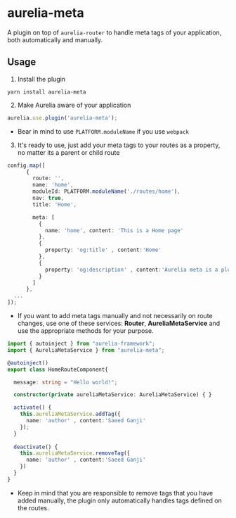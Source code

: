 # aurelia-meta

A plugin on top of `aurelia-router` to handle meta tags of your application, both automatically and manually.

## Usage

1. Install the plugin
```shell
yarn install aurelia-meta
```

2. Make Aurelia aware of your application
```ts
aurelia.use.plugin('aurelia-meta');
```
* Bear in mind to use `PLATFORM.moduleName` if you use `webpack`

3. It's ready to use, just add your meta tags to your routes as a property, no matter its a parent or child route

```ts
config.map([
      {
        route: '',
        name: 'home',
        moduleId: PLATFORM.moduleName('./routes/home'),
        nav: true,
        title: 'Home',

        meta: [
          {
            name: 'home', content: 'This is a Home page'
          },
          {
            property: 'og:title' , content:'Home'
          },
          {
            property: 'og:description' , content:'Aurelia meta is a plugin for Aurelia'
          }
        ]
      },
  ...
]);
```

* If you want to add meta tags manually and not necessarily on route changes, use one of these services: **Router**, **AureliaMetaService** and use the appropriate methods for your purpose.

```ts
import { autoinject } from "aurelia-framework";
import { AureliaMetaService } from "aurelia-meta";

@autoinject()
export class HomeRouteComponent{

  message: string = "Hello world!";

  constructor(private aureliaMetaService: AureliaMetaService) { }

  activate() {
    this.aureliaMetaService.addTag({
      name: 'author' , content:'Saeed Ganji'
    });
  }
  
  deactivate() {
    this.aureliaMetaService.removeTag({
      name: 'author' , content:'Saeed Ganji'
    })
  }
}
```

* Keep in mind that you are responsible to remove tags that you have added manually, the plugin only automatically handles tags defined on the routes.
